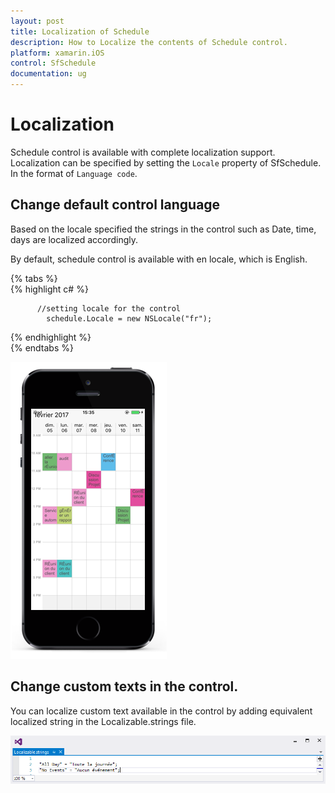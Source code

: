 ```yaml
---
layout: post
title: Localization of Schedule
description: How to Localize the contents of Schedule control.
platform: xamarin.iOS
control: SfSchedule
documentation: ug
---
```


# Localization

Schedule control is available with complete localization support. Localization can be specified by setting the `Locale` property of SfSchedule. In the format of `Language code`.

## Change default control language

Based on the locale specified the strings in the control such as Date, time, days are localized accordingly.

By default, schedule control is available with en locale, which is English.

{% tabs %}   
{% highlight c# %}   
    
          //setting locale for the control
            schedule.Locale = new NSLocale("fr");
 
{% endhighlight %}   
{% endtabs %}   

![](LocalizationGlobalization_images/Localization.png)   

## Change custom texts in the control.

You can localize custom text available in the control by adding equivalent localized string in the Localizable.strings file. 

![](LocalizationGlobalization_images/Localization_IOS.png)  

